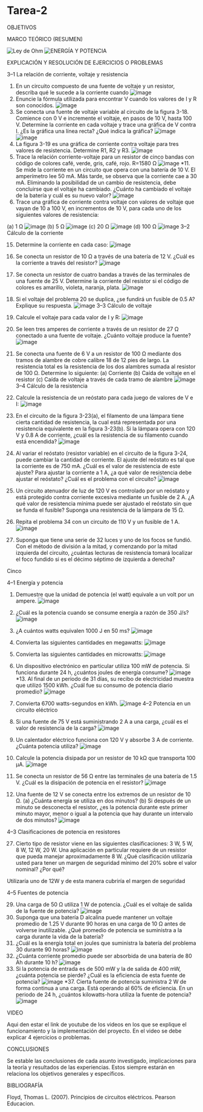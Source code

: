 # Tarea-2

OBJETIVOS



MARCO TEÓRICO (RESUMEN)

![Ley de Ohm](https://user-images.githubusercontent.com/116812951/202546096-370a95d0-8d29-4438-90d2-80332e2c1d36.png)
![ENERGÍA Y POTENCIA](https://user-images.githubusercontent.com/116812951/202546175-66efc90e-e054-4fd3-a198-666238dcb00b.png)

EXPLICACIÓN Y RESOLUCIÓN DE EJERCICIOS O PROBLEMAS

3–1 La relación de corriente, voltaje y resistencia

1. En un circuito compuesto de una fuente de voltaje y un resistor, describa qué le sucede a la corriente cuando
![image](https://user-images.githubusercontent.com/116812951/202552341-e2a2805a-d33b-459b-943a-9591bf3d43c0.png)
3. Enuncie la fórmula utilizada para encontrar V cuando los valores de I y R son conocidos.
![image](https://user-images.githubusercontent.com/116812951/202552404-d59f33ae-0b4c-46b6-ade8-1d4efcdece6a.png)
5. Se conecta una fuente de voltaje variable al circuito de la figura 3-18. Comience con 0 V e incremente el voltaje, en pasos de 10 V, hasta 100 V. Determine la corriente en cada voltaje y trace una gráfica de V contra I. ¿Es la gráfica una línea recta? ¿Qué indica la gráfica?
![image](https://user-images.githubusercontent.com/116812951/202552488-9a2ee43d-e61e-4077-8772-62d14aeed67b.png)
![image](https://user-images.githubusercontent.com/116812951/202552514-7eb373b3-7dbc-4ced-8379-96a3a4878cdd.png)
7. La figura 3-19 es una gráfica de corriente contra voltaje para tres valores de resistencia. Determine R1, R2 y R3.
![image](https://user-images.githubusercontent.com/116812951/202552574-2dafba86-5bb2-49a6-8876-49397bbf2584.png)
9. Trace la relación corriente-voltaje para un resistor de cinco bandas con código de colores café, verde, gris, café, rojo.
R=1580 Ω
![image](https://user-images.githubusercontent.com/116812951/202552606-9735e305-9db9-4da6-8fc9-522f65d82410.png)
*11. Se mide la corriente en un circuito que opera con una batería de 10 V. El amperímetro lee 50 mA. Más tarde, se observa que la corriente cae a 30 mA. Eliminando la posibilidad de un cambio de resistencia, debe concluirse que el voltaje ha cambiado. ¿Cuánto ha cambiado el voltaje de la batería y cuál es su nuevo valor?
![image](https://user-images.githubusercontent.com/116812951/202552672-9f110893-560f-4525-938e-ff25eec24ee6.png)
13. Trace una gráfica de corriente contra voltaje con valores de voltaje que vayan de 10 a 100 V, en incrementos de 10 V, para cada uno de los siguientes valores de resistencia:

(a) 1 Ω
![image](https://user-images.githubusercontent.com/116812951/202552719-67d54e6a-d63b-4ff1-a406-6893455bfab0.png)
(b) 5 Ω
![image](https://user-images.githubusercontent.com/116812951/202552762-06c8eb70-1d2c-4e68-93bb-8fb53f569cd3.png)
(c) 20 Ω
![image](https://user-images.githubusercontent.com/116812951/202552810-426b84cd-3933-4ef2-a316-624df533e956.png)
(d) 100 Ω
![image](https://user-images.githubusercontent.com/116812951/202552853-eaf389c5-4949-4572-84c1-e6b19e11df8c.png)
3–2 Cálculo de la corriente

15. Determine la corriente en cada caso:
![image](https://user-images.githubusercontent.com/116812951/202552903-f097943b-4687-40f7-b95f-6fbca96df72e.png)
17. Se conecta un resistor de 10 Ω a través de una batería de 12 V. ¿Cuál es la corriente a través del resistor?
![image](https://user-images.githubusercontent.com/116812951/202552948-b5f51079-000d-4857-a888-e40afe0682b3.png)
19. Se conecta un resistor de cuatro bandas a través de las terminales de una fuente de 25 V. Determine la corriente del resistor si el código de colores es amarillo, violeta, naranja, plata.
![image](https://user-images.githubusercontent.com/116812951/202553017-dcb55f85-655a-419d-81b4-40da4251076e.png)
21. Si el voltaje del problema 20 se duplica, ¿se fundirá un fusible de 0.5 A? Explique su respuesta.
![image](https://user-images.githubusercontent.com/116812951/202553053-5f1ffe31-f228-45b7-ba91-64054f8d4f04.png)
3–3 Cálculo de voltaje

23. Calcule el voltaje para cada valor de I y R:
![image](https://user-images.githubusercontent.com/116812951/202553106-bb2479a5-1be8-4391-bdbf-880e61e5bf56.png)
25. Se leen tres amperes de corriente a través de un resistor de 27 Ω conectado a una fuente de voltaje. ¿Cuánto voltaje produce la fuente?
![image](https://user-images.githubusercontent.com/116812951/202553138-822a12f1-fa67-4fba-8baa-676889f62ec1.png)
27. Se conecta una fuente de 6 V a un resistor de 100 Ω mediante dos tramos de alambre de cobre calibre 18 de 12 pies de largo. La resistencia total es la resistencia de los dos alambres sumada al resistor de 100 Ω. Determine lo siguiente:
(a) Corriente
(b) Caída de voltaje en el resistor
(c) Caída de voltaje a través de cada tramo de alambre
![image](https://user-images.githubusercontent.com/116812951/202553180-d6fcdfbb-c3c2-4b8e-9b68-773583b3e189.png)
3–4 Cálculo de la resistencia

29. Calcule la resistencia de un reóstato para cada juego de valores de V e I:
![image](https://user-images.githubusercontent.com/116812951/202553220-bfe42bd3-90a9-402b-a454-cab86950aa4e.png)
31. En el circuito de la figura 3-23(a), el filamento de una lámpara tiene cierta cantidad de resistencia, la cual está representada por una resistencia equivalente en la figura 3-23(b). Si la lámpara opera con 120 V y 0.8 A de corriente, ¿cuál es la resistencia de su filamento cuando está encendida?
![image](https://user-images.githubusercontent.com/116812951/202553279-fe91ccab-f912-4784-b08e-8486f2ec204d.png)
33. Al variar el reóstato (resistor variable) en el circuito de la figura 3-24, puede cambiar la cantidad de corriente. El ajuste del reóstato es tal que la corriente es de 750 mA. ¿Cuál es el valor de resistencia de este ajuste? Para ajustar la corriente a 1 A, ¿a qué valor de resistencia debe ajustar el reóstato? ¿Cuál es el problema con el circuito?
![image](https://user-images.githubusercontent.com/116812951/202553358-b17e5f2c-6b6e-4bad-92f9-0666e56a8424.png)
34. Un circuito atenuador de luz de 120 V es controlado por un reóstato y está protegido contra corriente excesiva mediante un fusible de 2 A. ¿A qué valor de resistencia mínima puede ser ajustado el reóstato sin que se funda el fusible? Suponga una resistencia de la lámpara de 15 Ω.
35. Repita el problema 34 con un circuito de 110 V y un fusible de 1 A.
![image](https://user-images.githubusercontent.com/116812951/202553406-986eb3e9-4f14-45a5-99f5-c719f6b641f0.png)
37. Suponga que tiene una serie de 32 luces y uno de los focos se fundió. Con el método de división a la mitad, y comenzando por la mitad izquierda del circuito, ¿cuántas lecturas de resistencia tomará localizar el foco fundido si es el décimo séptimo de izquierda a derecha?

Cinco

4–1 Energía y potencia

1. Demuestre que la unidad de potencia (el watt) equivale a un volt por un ampere.
![image](https://user-images.githubusercontent.com/116812951/202553508-1ea7e247-f264-444b-9c21-124730cfd4a8.png)
3. ¿Cuál es la potencia cuando se consume energía a razón de 350 J/s?
![image](https://user-images.githubusercontent.com/116812951/202553540-362ca668-8aa5-49e8-9f12-d05facddaf39.png)
5. ¿A cuántos watts equivalen 1000 J en 50 ms?
![image](https://user-images.githubusercontent.com/116812951/202553577-5f33c71f-bb6f-49f4-8871-ee7b994c99e8.png)
7. Convierta las siguientes cantidades en megawatts:
![image](https://user-images.githubusercontent.com/116812951/202553604-c4c0ce14-098f-401c-a6e7-2c417b7418b5.png)
9. Convierta las siguientes cantidades en microwatts:
![image](https://user-images.githubusercontent.com/116812951/202553653-e442986b-c3cf-4b98-955a-08503a7e55f2.png)
11. Un dispositivo electrónico en particular utiliza 100 mW de potencia. Si funciona durante 24 h, ¿cuántos joules de energía consume?
![image](https://user-images.githubusercontent.com/116812951/202553689-05d82536-7b68-4af1-838f-74b80a50e537.png)
*13. Al final de un periodo de 31 días, su recibo de electricidad muestra que utilizó 1500 kWh. ¿Cuál fue su consumo de potencia diario promedio?
![image](https://user-images.githubusercontent.com/116812951/202553799-b703d562-18f8-4f27-a72f-949492421df9.png)
15. Convierta 6700 watts-segundos en kWh.
![image](https://user-images.githubusercontent.com/116812951/202553847-07cc2e93-b147-4140-9dec-b954c62adc50.png)
4–2 Potencia en un circuito eléctrico

17. Si una fuente de 75 V está suministrando 2 A a una carga, ¿cuál es el valor de resistencia de la carga?
![image](https://user-images.githubusercontent.com/116812951/202553900-a09766e0-102d-452b-a739-e2fbfe480e28.png)
19. Un calentador eléctrico funciona con 120 V y absorbe 3 A de corriente. ¿Cuánta potencia utiliza?
![image](https://user-images.githubusercontent.com/116812951/202553934-086224ae-1fec-4922-847b-85e67996758d.png)
21. Calcule la potencia disipada por un resistor de 10 kΩ que transporta 100 µA.
![image](https://user-images.githubusercontent.com/116812951/202553976-97f61085-d7d2-403a-a636-4758fdb8c572.png)
23. Se conecta un resistor de 56 Ω entre las terminales de una batería de 1.5 V. ¿Cuál es la disipación de potencia en el resistor?
![image](https://user-images.githubusercontent.com/116812951/202554027-e18ac294-5d28-4fe0-8c0e-72d6d25f6a6d.png)
25. Una fuente de 12 V se conecta entre los extremos de un resistor de 10 Ω. 
(a) ¿Cuánta energía se utiliza en dos minutos? 
(b) Si después de un minuto se desconecta el resistor, ¿es la potencia durante este primer minuto mayor, menor o igual a la potencia que hay durante un intervalo de dos minutos?
![image](https://user-images.githubusercontent.com/116812951/202554114-1ec7867b-d5e6-404e-8c53-a4910cc88e6f.png)

4–3 Clasificaciones de potencia en resistores

27. Cierto tipo de resistor viene en las siguientes clasificaciones: 3 W, 5 W, 8 W, 12 W, 20 W. Una aplicación en particular requiere de un resistor que pueda manejar aproximadamente 8 W. ¿Qué clasificación utilizaría usted para tener un margen de seguridad mínimo del 20% sobre el valor nominal? ¿Por qué?

Utilizaría uno de 12W y de esta manera cubriría el margen de seguridad

4–5 Fuentes de potencia

29. Una carga de 50 Ω utiliza 1 W de potencia. ¿Cuál es el voltaje de salida de la fuente de potencia?
![image](https://user-images.githubusercontent.com/116812951/202554209-a29ffe5a-6e0f-4b78-966d-86c95b84e46a.png)
30. Suponga que una batería D alcalina puede mantener un voltaje promedio de 1.25 V durante 90 horas en una carga de 10 Ω antes de volverse inutilizable. ¿Qué promedio de potencia se suministra a la carga durante la vida de la batería?
31. ¿Cuál es la energía total en joules que suministra la batería del problema 30 durante 90 horas?
![image](https://user-images.githubusercontent.com/116812951/202554250-46eba4b5-13b7-4a74-ba62-60351cf14f56.png)
33. ¿Cuánta corriente promedio puede ser absorbida de una batería de 80 Ah durante 10 h?
![image](https://user-images.githubusercontent.com/116812951/202554303-94f4d775-af55-4064-856d-aef938bf8615.png)
35. Si la potencia de entrada es de 500 mW y la de salida de 400 mW, ¿cuánta potencia se pierde? ¿Cuál es la eficiencia de esta fuente de potencia?
![image](https://user-images.githubusercontent.com/116812951/202554366-eb8dd5b1-2530-48d0-a53f-3044e63f5e87.png)
*37. Cierta fuente de potencia suministra 2 W de forma continua a una carga. Está operando al 60% de eficiencia. En un periodo de 24 h, ¿cuántos kilowatts-hora utiliza la fuente de potencia?
![image](https://user-images.githubusercontent.com/116812951/202554437-eee2d62d-bea9-4957-a1ef-4d8094db16ba.png)


VIDEO

Aqui den estar el link de youtube de los videos en los que se explique el funcionamiento y la implementación del proyecto. En el video se debe explicar 4 ejercicios o problemas.

CONCLUSIONES

Se estable las conclusiones de cada asunto investigado, implicaciones para la teoría y resultados de las experiencias. Estos siempre estarán en relaciona los objetivos generales y específicos.

BIBLIOGRAFÍA

Floyd, Thomas L. (2007). Principios de circuitos eléctricos. Pearson Educacion.
